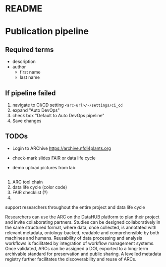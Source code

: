 # README


# Publication pipeline

## Required terms

- description
- author
  - first name
  - last name

## If pipeline failed

1. navigate to CI/CD setting `<arc-url>/-/settings/ci_cd`
2. expand "Auto DevOps"
3. check box "Default to Auto DevOps pipeline"
4. Save changes


## TODOs

- Login to ARChive https://archive.nfdi4plants.org
- check-mark slides FAIR or data life cycle

- demo upload pictures from lab



## 

1. ARC tool chain
2. data life cycle (color code)
3. FAIR checklist (?)
4. 


support researchers throughout the entire project and data life cycle


Researchers can use the ARC on the DataHUB platform to plan their project and invite collaborating partners. Studies can be designed collaboratively in the same structured format, where data, once collected, is annotated with relevant metadata, ontology-backed, readable and comprehensible by both machines and humans. Reusability of data processing and analysis workflows is facilitated by integration of workflow management systems. Once validated, ARCs can be assigned a DOI, exported to a long-term archivable standard for preservation and public sharing. A levelled metadata registry further facilitates the discoverability and reuse of ARCs.
